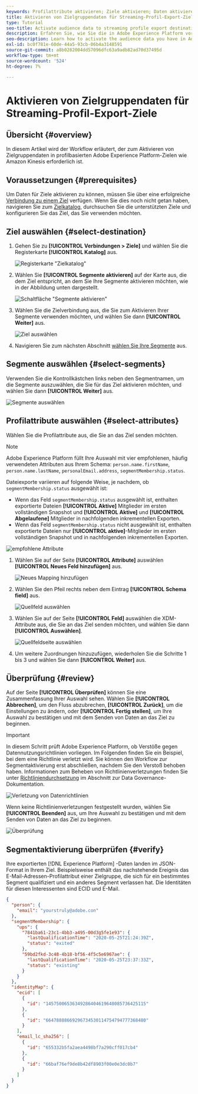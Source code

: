 ```yaml
---
keywords: Profilattribute aktivieren; Ziele aktivieren; Daten aktivieren; E-Mail-Marketing-Ziele aktivieren; Aktivieren von Cloud-Speicher-Zielen
title: Aktivieren von Zielgruppendaten für Streaming-Profil-Export-Ziele
type: Tutorial
seo-title: Activate audience data to streaming profile export destinations
description: Erfahren Sie, wie Sie die in Adobe Experience Platform vorhandenen Zielgruppendaten aktivieren können, indem Sie Segmente an profilbasierte Ziele senden.
seo-description: Learn how to activate the audience data you have in Adobe Experience Platform by sending segments to streaming profile-based destinations.
exl-id: bc0f781e-60de-44a5-93cb-06b4a3148591
source-git-commit: a8b0282004dd57096dfc63a9adb82ad70d37495d
workflow-type: tm+mt
source-wordcount: '524'
ht-degree: 7%

---
```


# Aktivieren von Zielgruppendaten für Streaming-Profil-Export-Ziele

## Übersicht {#overview}

In diesem Artikel wird der Workflow erläutert, der zum Aktivieren von Zielgruppendaten in profilbasierten Adobe Experience Platform-Zielen wie Amazon Kinesis erforderlich ist.

## Voraussetzungen {#prerequisites}

Um Daten für Ziele aktivieren zu können, müssen Sie über eine erfolgreiche [Verbindung zu einem Ziel](./connect-destination.md) verfügen. Wenn Sie dies noch nicht getan haben, navigieren Sie zum [Zielkatalog](../catalog/overview.md), durchsuchen Sie die unterstützten Ziele und konfigurieren Sie das Ziel, das Sie verwenden möchten.

## Ziel auswählen {#select-destination}

1. Gehen Sie zu **[!UICONTROL Verbindungen > Ziele]** und wählen Sie die Registerkarte **[!UICONTROL Katalog]** aus.

   ![Registerkarte &quot;Zielkatalog&quot;](../assets/ui/activate-streaming-profile-destinations/catalog-tab.png)

1. Wählen Sie **[!UICONTROL Segmente aktivieren]** auf der Karte aus, die dem Ziel entspricht, an dem Sie Ihre Segmente aktivieren möchten, wie in der Abbildung unten dargestellt.

   ![Schaltfläche &quot;Segmente aktivieren&quot;](../assets/ui/activate-streaming-profile-destinations/activate-segments-button.png)

1. Wählen Sie die Zielverbindung aus, die Sie zum Aktivieren Ihrer Segmente verwenden möchten, und wählen Sie dann **[!UICONTROL Weiter]** aus.

   ![Ziel auswählen](../assets/ui/activate-streaming-profile-destinations/select-destination.png)

1. Navigieren Sie zum nächsten Abschnitt [wählen Sie Ihre Segmente](#select-segments) aus.

## Segmente auswählen {#select-segments}

Verwenden Sie die Kontrollkästchen links neben den Segmentnamen, um die Segmente auszuwählen, die Sie für das Ziel aktivieren möchten, und wählen Sie dann **[!UICONTROL Weiter]** aus.

![Segmente auswählen](../assets/ui/activate-streaming-profile-destinations/select-segments.png)

## Profilattribute auswählen {#select-attributes}

Wählen Sie die Profilattribute aus, die Sie an das Ziel senden möchten.

>[!NOTE]
>
> Adobe Experience Platform füllt Ihre Auswahl mit vier empfohlenen, häufig verwendeten Attributen aus Ihrem Schema: `person.name.firstName`, `person.name.lastName`, `personalEmail.address`, `segmentMembership.status`.

Dateiexporte variieren auf folgende Weise, je nachdem, ob `segmentMembership.status` ausgewählt ist:
* Wenn das Feld `segmentMembership.status` ausgewählt ist, enthalten exportierte Dateien **[!UICONTROL Aktive]** Mitglieder im ersten vollständigen Snapshot und **[!UICONTROL Aktive]** und **[!UICONTROL Abgelaufene]** Mitglieder in nachfolgenden inkrementellen Exporten.
* Wenn das Feld `segmentMembership.status` nicht ausgewählt ist, enthalten exportierte Dateien nur **[!UICONTROL aktive]**-Mitglieder im ersten vollständigen Snapshot und in nachfolgenden inkrementellen Exporten.

![empfohlene Attribute](../assets/ui/activate-streaming-profile-destinations/attributes-default.png)

1. Wählen Sie auf der Seite **[!UICONTROL Attribute]** auswählen **[!UICONTROL Neues Feld hinzufügen]** aus.

   ![Neues Mapping hinzufügen](../assets/ui/activate-streaming-profile-destinations/add-new-field.png)

1. Wählen Sie den Pfeil rechts neben dem Eintrag **[!UICONTROL Schema field]** aus.

   ![Quellfeld auswählen](../assets/ui/activate-streaming-profile-destinations/select-schema-field.png)

1. Wählen Sie auf der Seite **[!UICONTROL Feld]** auswählen die XDM-Attribute aus, die Sie an das Ziel senden möchten, und wählen Sie dann **[!UICONTROL Auswählen]**.

   ![Quellfeldseite auswählen](../assets/ui/activate-streaming-profile-destinations/target-field-page.png)


1. Um weitere Zuordnungen hinzuzufügen, wiederholen Sie die Schritte 1 bis 3 und wählen Sie dann **[!UICONTROL Weiter]** aus.

## Überprüfung {#review}

Auf der Seite **[!UICONTROL Überprüfen]** können Sie eine Zusammenfassung Ihrer Auswahl sehen. Wählen Sie **[!UICONTROL Abbrechen]**, um den Fluss abzubrechen, **[!UICONTROL Zurück]**, um die Einstellungen zu ändern, oder **[!UICONTROL Fertig stellen]**, um Ihre Auswahl zu bestätigen und mit dem Senden von Daten an das Ziel zu beginnen.

>[!IMPORTANT]
>
>In diesem Schritt prüft Adobe Experience Platform, ob Verstöße gegen Datennutzungsrichtlinien vorliegen. Im Folgenden finden Sie ein Beispiel, bei dem eine Richtlinie verletzt wird. Sie können den Workflow zur Segmentaktivierung erst abschließen, nachdem Sie den Verstoß behoben haben. Informationen zum Beheben von Richtlinienverletzungen finden Sie unter [Richtliniendurchsetzung](../../rtcdp/privacy/data-governance-overview.md#enforcement) im Abschnitt zur Data Governance-Dokumentation.

![Verletzung von Datenrichtlinien](../assets/common/data-policy-violation.png)

Wenn keine Richtlinienverletzungen festgestellt wurden, wählen Sie **[!UICONTROL Beenden]** aus, um Ihre Auswahl zu bestätigen und mit dem Senden von Daten an das Ziel zu beginnen.

![Überprüfung](../assets/ui/activate-streaming-profile-destinations/review.png)

## Segmentaktivierung überprüfen {#verify}

Ihre exportierten [!DNL Experience Platform] -Daten landen im JSON-Format in Ihrem Ziel. Beispielsweise enthält das nachstehende Ereignis das E-Mail-Adressen-Profilattribut einer Zielgruppe, die sich für ein bestimmtes Segment qualifiziert und ein anderes Segment verlassen hat. Die Identitäten für diesen Interessenten sind ECID und E-Mail.

```json
{
  "person": {
    "email": "yourstruly@adobe.con"
  },
  "segmentMembership": {
    "ups": {
      "7841ba61-23c1-4bb3-a495-00d3g5fe1e93": {
        "lastQualificationTime": "2020-05-25T21:24:39Z",
        "status": "exited"
      },
      "59bd2fkd-3c48-4b18-bf56-4f5c5e6967ae": {
        "lastQualificationTime": "2020-05-25T23:37:33Z",
        "status": "existing"
      }
    }
  },
  "identityMap": {
    "ecid": [
      {
        "id": "14575006536349286404619648085736425115"
      },
      {
        "id": "66478888669296734530114754794777368480"
      }
    ],
    "email_lc_sha256": [
      {
        "id": "655332b5fa2aea4498bf7a290cff017cb4"
      },
      {
        "id": "66baf76ef9de8b42df8903f00e0e3dc0b7"
      }
    ]
  }
}
```

